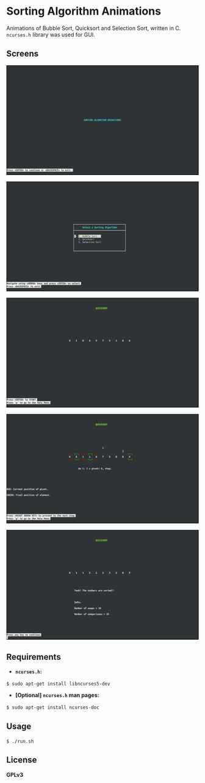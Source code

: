 # Sorting Algorithm Animations

Animations of Bubble Sort, Quicksort and Selection Sort, written in C.  
`ncurses.h` library was used for GUI.

## Screens

![intro](images/intro.png)

![menu](images/menu.png)

![qsort](images/qsort.png)

![qsort2](images/qsort2.png)

![qsort3](images/qsort3.png)

## Requirements

* **`ncurses.h`:**

`$ sudo apt-get install libncurses5-dev`

* **[Optional] `ncurses.h` man pages:**

`$ sudo apt-get install ncurses-doc`

## Usage

`$ ./run.sh`

## License

**GPLv3**
